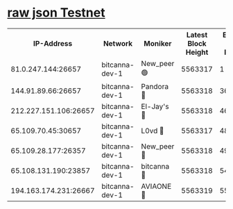 [raw json Testnet](https://rpc-check.bcat.stavr.tech/bcat/rpc-bcat-result.json)
=


<table><tr><th>IP-Address</th><th>Network</th><th>Moniker</th><th>Latest Block Height</th><th>Earliest Block Height</th><th>Catching Up</th><th>Tx Index</th><th>Voting Power</th><th>Scan Time</th></tr><tr><td>81.0.247.144:26657</td><td>bitcanna-dev-1</td><td>New_peer 🟢</td><td>5563317</td><td>1</td><td>False</td><td>on</td><td>0</td><td>2023-12-18T11:42:54.363021829UTC</td></tr><tr><td>144.91.89.66:26657</td><td>bitcanna-dev-1</td><td>Pandora 🔴</td><td>5563318</td><td>3675711</td><td>False</td><td>on</td><td>2096387</td><td>2023-12-18T11:43:04.204609359UTC</td></tr><tr><td>212.227.151.106:26657</td><td>bitcanna-dev-1</td><td>El-Jay's 🔴</td><td>5563318</td><td>4670391</td><td>False</td><td>on</td><td>2218164</td><td>2023-12-18T11:43:01.207202561UTC</td></tr><tr><td>65.109.70.45:30657</td><td>bitcanna-dev-1</td><td>L0vd 🔴</td><td>5563317</td><td>4828155</td><td>False</td><td>on</td><td>7920</td><td>2023-12-18T11:42:54.747250789UTC</td></tr><tr><td>65.109.28.177:26357</td><td>bitcanna-dev-1</td><td>New_peer 🔴</td><td>5563318</td><td>4952911</td><td>False</td><td>on</td><td>2237067</td><td>2023-12-18T11:43:01.553736839UTC</td></tr><tr><td>65.108.131.190:23857</td><td>bitcanna-dev-1</td><td>bitcanna 🔴</td><td>5563318</td><td>5463318</td><td>False</td><td>off</td><td>82368</td><td>2023-12-18T11:43:01.877458825UTC</td></tr><tr><td>194.163.174.231:26667</td><td>bitcanna-dev-1</td><td>AVIAONE 🔴</td><td>5563319</td><td>5555271</td><td>False</td><td>on</td><td>1949865</td><td>2023-12-18T11:43:06.552948234UTC</td></tr></table>